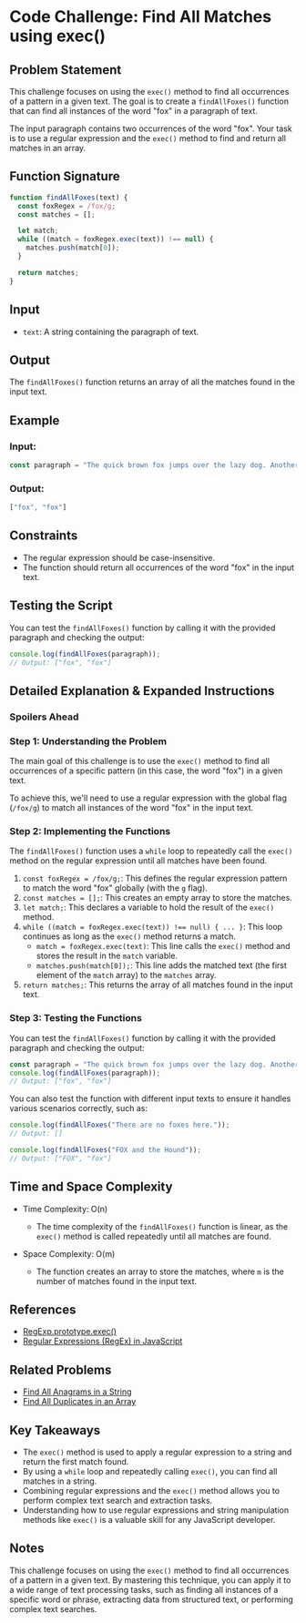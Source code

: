 # Code Challenge: Find All Matches using exec()

## Problem Statement

This challenge focuses on using the `exec()` method to find all occurrences of a pattern in a given text. The goal is to create a `findAllFoxes()` function that can find all instances of the word "fox" in a paragraph of text.

The input paragraph contains two occurrences of the word "fox". Your task is to use a regular expression and the `exec()` method to find and return all matches in an array.

## Function Signature

```javascript
function findAllFoxes(text) {
  const foxRegex = /fox/g;
  const matches = [];

  let match;
  while ((match = foxRegex.exec(text)) !== null) {
    matches.push(match[0]);
  }

  return matches;
}
```

## Input

- `text`: A string containing the paragraph of text.

## Output

The `findAllFoxes()` function returns an array of all the matches found in the input text.

## Example

### Input:

```javascript
const paragraph = "The quick brown fox jumps over the lazy dog. Another fox is hiding in the bushes.";
```

### Output:

```javascript
["fox", "fox"]
```

## Constraints

- The regular expression should be case-insensitive.
- The function should return all occurrences of the word "fox" in the input text.

## Testing the Script

You can test the `findAllFoxes()` function by calling it with the provided paragraph and checking the output:

```javascript
console.log(findAllFoxes(paragraph));
// Output: ["fox", "fox"]
```

## Detailed Explanation & Expanded Instructions

### **Spoilers Ahead**

### Step 1: Understanding the Problem

The main goal of this challenge is to use the `exec()` method to find all occurrences of a specific pattern (in this case, the word "fox") in a given text.

To achieve this, we'll need to use a regular expression with the global flag (`/fox/g`) to match all instances of the word "fox" in the input text.

### Step 2: Implementing the Functions

The `findAllFoxes()` function uses a `while` loop to repeatedly call the `exec()` method on the regular expression until all matches have been found.

1. `const foxRegex = /fox/g;`: This defines the regular expression pattern to match the word "fox" globally (with the `g` flag).
2. `const matches = [];`: This creates an empty array to store the matches.
3. `let match;`: This declares a variable to hold the result of the `exec()` method.
4. `while ((match = foxRegex.exec(text)) !== null) { ... }`: This loop continues as long as the `exec()` method returns a match.
   - `match = foxRegex.exec(text)`: This line calls the `exec()` method and stores the result in the `match` variable.
   - `matches.push(match[0]);`: This line adds the matched text (the first element of the `match` array) to the `matches` array.
5. `return matches;`: This returns the array of all matches found in the input text.

### Step 3: Testing the Functions

You can test the `findAllFoxes()` function by calling it with the provided paragraph and checking the output:

```javascript
const paragraph = "The quick brown fox jumps over the lazy dog. Another fox is hiding in the bushes.";
console.log(findAllFoxes(paragraph));
// Output: ["fox", "fox"]
```

You can also test the function with different input texts to ensure it handles various scenarios correctly, such as:

```javascript
console.log(findAllFoxes("There are no foxes here."));
// Output: []

console.log(findAllFoxes("FOX and the Hound"));
// Output: ["FOX", "fox"]
```

## Time and Space Complexity

- Time Complexity: O(n)
  - The time complexity of the `findAllFoxes()` function is linear, as the `exec()` method is called repeatedly until all matches are found.

- Space Complexity: O(m)
  - The function creates an array to store the matches, where `m` is the number of matches found in the input text.

## References

- [RegExp.prototype.exec()](https://developer.mozilla.org/en-US/docs/Web/JavaScript/Reference/Global_Objects/RegExp/exec)
- [Regular Expressions (RegEx) in JavaScript](https://developer.mozilla.org/en-US/docs/Web/JavaScript/Guide/Regular_Expressions)

## Related Problems

- [Find All Anagrams in a String](https://leetcode.com/problems/find-all-anagrams-in-a-string/)
- [Find All Duplicates in an Array](https://leetcode.com/problems/find-all-duplicates-in-an-array/)

## Key Takeaways

- The `exec()` method is used to apply a regular expression to a string and return the first match found.
- By using a `while` loop and repeatedly calling `exec()`, you can find all matches in a string.
- Combining regular expressions and the `exec()` method allows you to perform complex text search and extraction tasks.
- Understanding how to use regular expressions and string manipulation methods like `exec()` is a valuable skill for any JavaScript developer.

## Notes

This challenge focuses on using the `exec()` method to find all occurrences of a pattern in a given text. By mastering this technique, you can apply it to a wide range of text processing tasks, such as finding all instances of a specific word or phrase, extracting data from structured text, or performing complex text searches.

